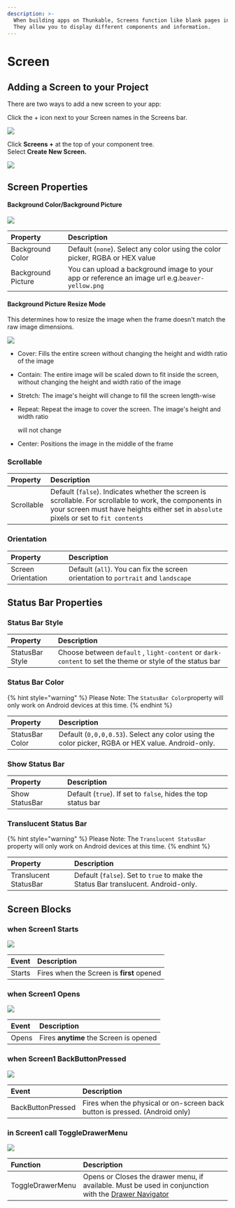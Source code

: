 ```yaml
---
description: >-
  When building apps on Thunkable, Screens function like blank pages in a book.
  They allow you to display different components and information.
---
```


# Screen

## Adding a Screen to your Project

There are two ways to add a new screen to your app:

Click the + icon next to your Screen names in the Screens bar.

![](.gitbook/assets/screen-shot-2021-04-12-at-8.06.10-am.png)

Click **Screens +** at the top of your component tree.   
Select **Create New Screen.**

![](.gitbook/assets/screen-shot-2021-04-08-at-5.11.05-pm.png)

## Screen Properties

#### Background Color/Background Picture

![](.gitbook/assets/screen-shot-2021-04-12-at-8.03.54-am.png)

| Property | Description |
| :--- | :--- |
| Background Color | Default \(`none`\). Select any color using the color picker, RGBA or HEX value |
| Background Picture | You can upload a background image to your app or reference an image url e.g.`beaver-yellow.png` |

#### Background Picture Resize Mode

This determines how to resize the image when the frame doesn't match the raw image dimensions.

![](.gitbook/assets/image%20%2885%29.png)

* Cover: Fills the entire screen without changing the height and width ratio of the image 
* Contain: The entire image will be scaled down to fit inside the screen, without changing the height and width ratio of the image 
* Stretch: The image's height will change to fill the screen length-wise 
* Repeat: Repeat the image to cover the screen. The image's height and width ratio

   will not change    

* Center: Positions the image in the middle of the frame

### Scrollable

| Property | Description |
| :--- | :--- |
| Scrollable | Default \(`false`\). Indicates whether the screen is scrollable. For scrollable to work, the components in your screen must have heights either set in `absolute` pixels or set to `fit contents` |

### Orientation

| Property | Description |
| :--- | :--- |
| Screen Orientation | Default \(`all`\). You can fix the screen orientation to `portrait` and `landscape` |

## Status Bar Properties

### Status Bar Style

| Property | Description |
| :--- | :--- |
| StatusBar Style | Choose between `default` , `light-content` or `dark-content` to set the theme or style of the status bar |

### Status Bar Color

{% hint style="warning" %}
Please Note: The `StatusBar Color`property will only work on Android devices at this time.
{% endhint %}

| Property | Description |
| :--- | :--- |
| StatusBar Color | Default \(`0,0,0,0.53`\). Select any color using the color picker, RGBA or HEX value. Android-only. |

### Show Status Bar

| Property | Description |
| :--- | :--- |
| Show StatusBar | Default \(`true`\). If set to `false`, hides the top status bar |

### Translucent Status Bar 

{% hint style="warning" %}
Please Note: The `Translucent StatusBar` property will only work on Android devices at this time.
{% endhint %}

| Property | Description |
| :--- | :--- |
| Translucent StatusBar  | Default \(`false`\). Set to `true` to make the Status Bar translucent.  Android-only. |

## Screen Blocks 

### when Screen1 Starts

![](.gitbook/assets/screen-starts.png)

| Event | Description |
| :--- | :--- |
| Starts | Fires when the Screen is **first** opened |

### when Screen1 Opens

![](.gitbook/assets/screen-opens.png)

| Event | Description |
| :--- | :--- |
| Opens | Fires **anytime** the Screen is opened |

### when Screen1 BackButtonPressed

![](.gitbook/assets/screen-back-button-pressed.png)

| Event | Description |
| :--- | :--- |
| BackButtonPressed | Fires when the physical or on-screen back button is pressed. \(Android only\) |

### in Screen1 call ToggleDrawerMenu

![](.gitbook/assets/screen-toggle-drawer-menu.png)

| Function | Description |
| :--- | :--- |
| ToggleDrawerMenu | Opens or Closes the drawer menu, if available. Must be used in conjunction with the [Drawer Navigator](drawer-navigator.md) |





